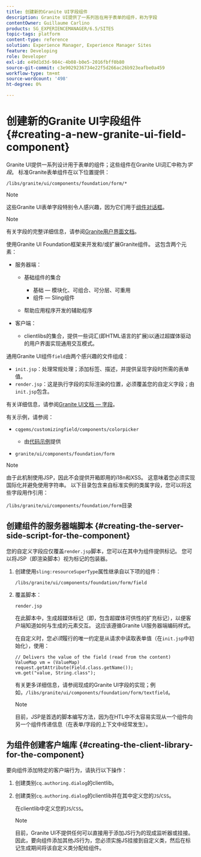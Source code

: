 ```yaml
---
title: 创建新的Granite UI字段组件
description: Granite UI提供了一系列旨在用于表单的组件，称为字段
contentOwner: Guillaume Carlino
products: SG_EXPERIENCEMANAGER/6.5/SITES
topic-tags: platform
content-type: reference
solution: Experience Manager, Experience Manager Sites
feature: Developing
role: Developer
exl-id: e49d1d3d-984c-4b08-b0e5-2016fbff0b80
source-git-commit: c3e9029236734e22f5d266ac26b923eafbe0a459
workflow-type: tm+mt
source-wordcount: '498'
ht-degree: 0%

---
```


# 创建新的Granite UI字段组件{#creating-a-new-granite-ui-field-component}

Granite UI提供一系列设计用于表单的组件；这些组件在Granite UI词汇中称为&#x200B;*字段*。 标准Granite表单组件在以下位置提供：

`/libs/granite/ui/components/foundation/form/*`

>[!NOTE]
>
>这些Granite UI表单字段特别令人感兴趣，因为它们用于[组件对话框](/help/sites-developing/developing-components.md)。

>[!NOTE]
>
>有关字段的完整详细信息，请参阅[Granite用户界面文档](https://developer.adobe.com/experience-manager/reference-materials/6-5/granite-ui/api/jcr_root/libs/granite/ui/index.html)。

使用Granite UI Foundation框架来开发和/或扩展Granite组件。 这包含两个元素：

* 服务器端：

   * 基础组件的集合

      * 基础 — 模块化、可组合、可分层、可重用
      * 组件 — Sling组件

   * 帮助应用程序开发的辅助程序

* 客户端：

   * clientlibs的集合，提供一些词汇(即HTML语言的扩展)以通过超媒体驱动的用户界面实现通用交互模式。

通用Granite UI组件`field`由两个感兴趣的文件组成：

* `init.jsp`：处理常规处理；添加标签、描述，并提供呈现字段时所需的表单值。
* `render.jsp`：这是执行字段的实际渲染的位置，必须覆盖您的自定义字段；由`init.jsp`包含。

有关详细信息，请参阅[Granite UI文档 — 字段](https://developer.adobe.com/experience-manager/reference-materials/6-5/granite-ui/api/jcr_root/libs/granite/ui/components/foundation/form/field/index.html)。

有关示例，请参阅：

* `cqgems/customizingfield/components/colorpicker`

   * 由[代码示例](/help/sites-developing/developing-components-samples.md#code-sample-how-to-customize-dialog-fields)提供

* `granite/ui/components/foundation/form`

>[!NOTE]
>
>由于此机制使用JSP，因此不会提供开箱即用的i18n和XSS。 这意味着您必须实现国际化并避免使用字符串。 以下目录包含来自标准实例的类属字段，您可以将这些字段用作引用：
>
>`/libs/granite/ui/components/foundation/form`目录

## 创建组件的服务器端脚本 {#creating-the-server-side-script-for-the-component}

您的自定义字段应仅覆盖`render.jsp`脚本，您可以在其中为组件提供标记。 您可以将JSP（即渲染脚本）视为标记的包装器。

1. 创建使用`sling:resourceSuperType`属性继承自以下项的组件：

   `/libs/granite/ui/components/foundation/form/field`

1. 覆盖脚本：

   `render.jsp`

   在此脚本中，生成超媒体标记（即，包含超媒体可供性的扩充标记），以便客户端知道如何与生成的元素交互。 这应该遵循Granite UI服务器端编码样式。

   在自定义时，您&#x200B;*必须*&#x200B;履行的唯一约定是从请求中读取表单值（在`init.jsp`中初始化），使用：

   ```
   // Delivers the value of the field (read from the content)
   ValueMap vm = (ValueMap) request.getAttribute(Field.class.getName());
   vm.get("value, String.class");
   ```

   有关更多详细信息，请参阅现成的Granite UI字段的实现；例如，`/libs/granite/ui/components/foundation/form/textfield`。

   >[!NOTE]
   >
   >目前，JSP是首选的脚本编写方法，因为在HTL中不太容易实现从一个组件向另一个组件传递信息（在表单/字段的上下文中经常发生）。

## 为组件创建客户端库 {#creating-the-client-library-for-the-component}

要向组件添加特定的客户端行为，请执行以下操作：

1. 创建类别`cq.authoring.dialog`的clientlib。
1. 创建类别`cq.authoring.dialog`的clientlib并在其中定义您的`JS`/`CSS`。

   在clientlib中定义您的`JS`/`CSS`。

   >[!NOTE]
   >
   >目前，Granite UI不提供任何可以直接用于添加JS行为的现成监听器或挂接。 因此，要向组件添加其他JS行为，您必须实施JS挂接到自定义类，然后在标记生成期间将该自定义类分配给组件。
